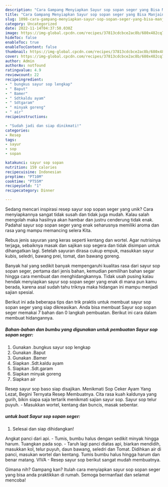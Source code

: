 ```yaml
---
description: "Cara Gampang Menyiapkan Sayur sop sopan seger yang Bisa Manjain Lidah"
title: "Cara Gampang Menyiapkan Sayur sop sopan seger yang Bisa Manjain Lidah"
slug: 1098-cara-gampang-menyiapkan-sayur-sop-sopan-seger-yang-bisa-manjain-lidah
category: Uncategorized
date: 2022-11-14T04:37:50.030Z
image: https://img-global.cpcdn.com/recipes/37813cdcbce2ac8b/680x482cq70/sayur-sop-sopan-seger-foto-resep-utama.jpg
hideToc: false
enableToc: true
enableTocContent: false
thumbnail: https://img-global.cpcdn.com/recipes/37813cdcbce2ac8b/680x482cq70/sayur-sop-sopan-seger-foto-resep-utama.jpg
cover: https://img-global.cpcdn.com/recipes/37813cdcbce2ac8b/680x482cq70/sayur-sop-sopan-seger-foto-resep-utama.jpg
author: Admin
authorAv: notfound
ratingvalue: 4.9
reviewcount: 22
recipeingredient:
- " bungkus sayur sop lengkap"
- " Baput"
- " Bamer"
- " Sdtkaldu ayam"
- " Sdtgaram"
- " minyak goreng"
- " air"
recipeinstructions:

- "Sudah jadi dan siap dinikmati!"
categories:
- Resep
tags:
- sayur
- sop
- sopan

katakunci: sayur sop sopan 
nutrition: 159 calories
recipecuisine: Indonesian
preptime: "PT10M"
cooktime: "PT55M"
recipeyield: "1"
recipecategory: Dinner

---
```





Sedang mencari inspirasi resep sayur sop sopan seger yang unik? Cara menyiapkannya sangat tidak susah dan tidak juga mudah. Kalau salah mengolah maka hasilnya akan hambar dan justru cenderung tidak enak. Padahal sayur sop sopan seger yang enak seharusnya memiliki aroma dan rasa yang mampu memancing selera Kita.





Rebus jenis sayuran yang keras seperti kentang dan wortel. Agar nutrisinya terjaga, sebaiknya masak dan sajikan sop segera dan tidak disimpan untuk dihangatkan lagi. Setelah sayuran dirasa cukup empuk, masukkan sayur kubis, seledri, bawang prei, tomat, dan bawang goreng.

Banyak hal yang sedikit banyak mempengaruhi kualitas rasa dari sayur sop sopan seger, pertama dari jenis bahan, kemudian pemilihan bahan segar hingga cara membuat dan menghidangkannya. Tidak usah pusing kalau hendak menyiapkan sayur sop sopan seger yang enak di mana pun kamu berada, karena asal sudah tahu triknya maka hidangan ini mampu menjadi sajian spesial.






Berikut ini ada beberapa tips dan trik praktis untuk membuat sayur sop sopan seger yang siap dikreasikan. Anda bisa membuat Sayur sop sopan seger memakai 7 bahan dan 0 langkah pembuatan. Berikut ini cara dalam membuat hidangannya.

<!--inarticleads1-->

##### Bahan-bahan dan bumbu yang digunakan untuk pembuatan Sayur sop sopan seger:

1. Gunakan  .bungkus sayur sop lengkap
1. Gunakan  .Baput
1. Gunakan  .Bamer
1. Siapkan  .Sdt.kaldu ayam
1. Siapkan  .Sdt.garam
1. Siapkan  minyak goreng
1. Siapkan  air


Resep sayur sop baso siap disajikan. Menikmati Sop Ceker Ayam Yang Lezat, Begini Ternyata Resep Membuatnya. Cita rasa kuah kaldunya yang gurih, bikin siapa saja tertarik menikmati sajian sayur sop. Sayur sop telur puyuh. - Masukkan wortel, kentang dan buncis, masak sebentar. 

<!--inarticleads2-->

#####  untuk buat Sayur sop sopan seger:


1. Selesai dan siap dihidangkan!

Angkat panci dari api. - Tumis, bumbu halus dengan sedikit minyak hingga harum. Tuangkan pada sop. - Taruh lagi panci diatas api, biarkan mendidih, masukkan kol, telur puyuh, daun bawang, seledri dan Tomat. Didihkan air di panci, masukan wortel dan kentang. Tumis bumbu halus hingga harum dan benar matang. VIVA - Resep sayur sop berikut sangat mudah membuatnya. 

Gimana nih? Gampang kan? Itulah cara menyiapkan sayur sop sopan seger yang bisa anda praktikkan di rumah. Semoga bermanfaat dan selamat mencoba!
